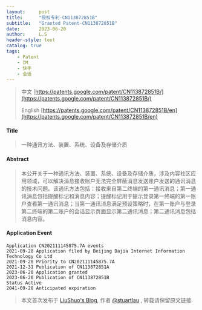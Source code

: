 ```yaml
---
layout:     post
title:      "授权专利-CN113872851B"
subtitle:   "Granted Patent-CN113872851B"
date:       2023-06-20
author:     L.S
header-style: text
catalog: true
tags:
    - Patent
    - IM
    - 快手
    - 会话
---
```

> 中文 [https://patents.google.com/patent/CN113872851B/](https://patents.google.com/patent/CN113872851B/)
>
> English [https://patents.google.com/patent/CN113872851B/en](https://patents.google.com/patent/CN113872851B/en)

#### Title
> 一种通讯方法、装置、系统、设备及存储介质






















#### Abstract
> 本公开关于一种通讯方法、装置、系统、设备及存储介质，涉及内容社区应用领域，可以解决消息接收账户无法完全屏蔽消息发送账户发送的通讯消息的技术问题。该通讯方法包括：接收来自第二终端的第一通讯消息；第一通讯消息包括提醒标记和消息内容；提醒标记用于提示登录第一终端的第一账户查看第一通讯消息；当第一通讯消息满足预设策略时，在第一账户与登录第二终端的第二账户的会话显示页面显示第二通讯消息；第二通讯消息包括消息内容。
























#### Application Event
```
Application CN202111145875.7A events 
2021-09-28 Application filed by Beijing Dajia Internet Information Technology Co Ltd
2021-09-28 Priority to CN202111145875.7A
2021-12-31 Publication of CN113872851A
2023-06-20 Application granted
2023-06-20 Publication of CN113872851B
Status Active
2041-09-28 Anticipated expiration

```
> 本文首次发布于 [LiuShuo's Blog](https://liushuo.me), 作者 [@stuartlau](http://github.com/stuartlau) ,
转载请保留原文链接.
